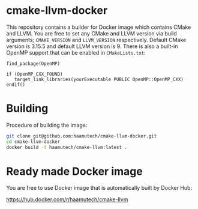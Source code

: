 # cmake-llvm-docker

This repository contains a builder for Docker image which contains CMake and LLVM. You are free to set any CMake and LLVM version via build arguments; `CMAKE_VERSION` and `LLVM_VERSION` respectively. Default CMake version is 3.15.5 and default LLVM version is 9. There is also a built-in OpenMP support that can be enabled in `CMakeLists.txt`:

```
find_package(OpenMP)

if (OpenMP_CXX_FOUND)
   target_link_libraries(yourExecutable PUBLIC OpenMP::OpenMP_CXX)
endif()
```


# Building

Procedure of building the image:

```bash
git clone git@github.com:haamutech/cmake-llvm-docker.git
cd cmake-llvm-docker
docker build -t haamutech/cmake-llvm:latest .
```


# Ready made Docker image

You are free to use Docker image that is automatically built by Docker Hub:

https://hub.docker.com/r/haamutech/cmake-llvm
